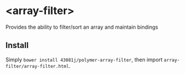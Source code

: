 # \<array-filter\>

Provides the ability to filter/sort an array and maintain bindings

## Install

Simply `bower install 43081j/polymer-array-filter`, then import `array-filter/array-filter.html`.
